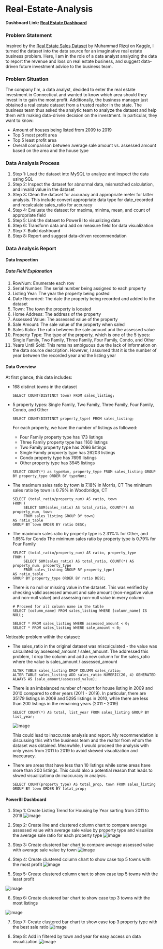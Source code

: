 # Real-Estate-Analysis

#### Dashboard Link: [Real Estate Dashboard](https://app.powerbi.com/groups/me/reports/5b5a03f7-0eb4-4ca1-80e7-a260f093843f/feae22694568776deefd?experience=power-bi)

### Problem Statement
Inspired by the [Real Estate Sales Dataset](https://www.kaggle.com/datasets/muhammadrizqi25/real-estate-fix-with-address) by Muhammad Rizqi on Kaggle, I turned the dataset into the data source for an imaginative real estate business problem. Here, I am in the role of a data analyst analyzing the data to report the revenue and loss on real estate business, and suggest data-driven future investment advice to the business team. 

### Problem Situation
The company I'm, a data analyst, decided to enter the real estate investment in Connecticut and wanted to know which area should they invest in to gain the most profit. Additionally, the business manager just obtained a real estate dataset from a trusted realtor in the state. The business team thus asked the analytic team to analyze the dataset and help them with making data-driven decision on the investment. In particular, they want to know:                                                                      
- Amount of houses being listed from 2009 to 2019
- Top 5 most profit area
- Top 5 least profit area
- Overall comparison between average sale amount vs. assessed amount based on the area and the house type

### Data Analysis Process
1. Step 1: Load the dataset into MySQL to analyze and inspect the data using SQL
2. Step 2: Inspect the dataset for abnormal data, mismatched calculation, and invalid value in the dataset
3. Step 3: Clean the dataset for accuracy and appropriate meter for latter analysis. This include convert appropriate data type for date_recorded and recalculate sales_ratio for accuracy
4. Step 4: Evaluate the dataset for maxima, minima, mean, and count of appropriate field
5. Step 5: Link the dataset to PowerBI to visualizing data
6. Step 6: Transform data and add on measure field for data visualization
7. Step 7: Build dashboard
8. Step 8: Report and suggest data-driven recommendation

### Data Analysis Report
#### Data Inspection 
##### Data Field Explanation
1. RowNum: Enumerate each row
2. Serial Number: The serial number being assigned to each property
3. Listing Year: The year the property being posted
4. Date Recorded: The date the property being recorded and added to the dataset
5. Town: The town the property is located
6. Home Address: The address of the property
7. Assessed Value: The assessed value of the property
8. Sale Amount: The sale value of the property when saled
9. Sales Ratio: The ratio between the sale amount and the assessed value
10. Property Type: The type of the property, which is one of the 5 types: Single Family, Two Family, Three Family, Four Family, Condo, and Other
11. Years Until Sold: This remains ambiguous due the lack of information on the data source description. However, I assumed that it is the number of year between the recorded year and the listing year

#### Data Overview
At first glance, this data includes:
* 168 distinct towns in the dataset
  ```
  SELECT COUNT(DISTINCT town) FROM sales_listing;
  ```
  
* 5 property types: Single Family, Two Family, Three Family, Four Family, Condo, and Other
  ```
  SELECT COUNT(DISTINCT property_type) FROM sales_listing;
  ```
  For each property, we have the number of listings as followed:
    * Four Family property type has 173 listings
    * Three Family property type has 1160 listings
    * Two Family property type has 2096 listings
    * Single Family propoerty type has 26203 listings
    * Condo property type has 7699 listings
    * Other property type has 3945 listings
  ```
  SELECT COUNT(*) as typeNum, property_type FROM sales_listing GROUP BY property_type ORDER BY typeNum;
  ```
* The maximum sales ratio by town is 7.18% in Morris, CT
  The minimum sales ratio by town is 0.79%  in Woodbridge, CT
  ```
  SELECT (total_ratio/property_num) AS ratio, town 
  FROM (
       SELECT SUM(sales_ratio) AS total_ratio, COUNT(*) AS property_num, town 
       FROM sales_listing GROUP BY town) 
  AS ratio_table 
  GROUP BY town ORDER BY ratio DESC;
  ```
* The maximum sales ratio by property type is 2.31%% for Other, and 1.65% for Condo
  The minimum sales ratio by property type is 0.79% for Four Family
  ```
  SELECT (total_ratio/property_num) AS ratio, property_type 
  FROM (
       SELECT SUM(sales_ratio) AS total_ratio, COUNT(*) AS property_num, property_type 
       FROM sales_listing GROUP BY property_type) 
  AS ratio_table 
  GROUP BY property_type ORDER BY ratio DESC;
  ```
* There is no null or missing value in the dataset. This was verified by checking valid assessed amount and sale amount (non-negative value and non-null value) and assessing non-null value in every column
  ```
  # Proceed for all column name in the table
  SELECT [column_name] FROM sales_listing WHERE [column_name] IS NULL;

  SELECT * FROM sales_listing WHERE assessed_amount < 0;
  SELECT * FROM sales_listing WHERE sale_amount < 0;
  ```
Noticable problem within the dataset:
* The sales_ratio in the original dataset was miscalculated - the value was calculated by assessed_amount / sales_amount. The addressed this problem, I drop the column and add a new column for the sales_ratio where the value is sales_amount / assessed_amount
  ```
  ALTER TABLE sales_listing DROP COLUMN sales_ratio;
  ALTER TABLE sales_listing ADD sales_ratio NUMERIC(20, 4) GENERATED ALWAYS AS (sale_amount/assessed_value);
  ```
* There is an imbalanced number of report for house listing in 2009 and 2010 compared to other years (2011 - 2019). In particular, there are 35179 listings in 2009 and 5295 listings in 2010, while there are less than 200 listings in the remaining years (2011 - 2019)
  ```
  SELECT COUNT(*) AS total, list_year FROM sales_listing GROUP BY list_year;
  ```
  ![image](https://github.com/ThuyenP/Real-Estate-Analysis/assets/57400761/a73a2018-ec9f-447c-a1f0-a9695f8b83d3)
  
  This could lead to inaccurate analysis and report. My recommendation is discussing this with the business team and the realtor from whom the dataset was obtained. Meanwhile, I would proceed the analysis with only years from 2011 to 2019 to avoid skewed visualization and inaccuracy.
  
* There are areas that have less than 10 listings while some areas have more than 200 listings. This could also a potential reason that leads to skwed visualizationa dn inaccuracy in analysis.
  ```
  SELECT COUNT(property_type) AS total_prop, town FROM sales_listing GROUP BY town ORDER BY total_prop;
  ```

#### PowerBI Dashboard
1. Step 1: Create Listing Trend for Housing by Year sarting from 2011 to 2019
   ![image](https://github.com/ThuyenP/Real-Estate-Analysis/assets/57400761/cb763f6f-ae3d-4f99-9635-afb229bf2c24)
   

2. Step 2: Create line and clustered column chart to compare average assessed value with average sale value by property type and visualize the average sale ratio for each property type
   ![image](https://github.com/ThuyenP/Real-Estate-Analysis/assets/57400761/df17c3c8-55fb-4597-ad7d-61cd406fa95f)

3. Step 3: Create clustered bar chart to compare average assessed value with average sale value by town
   ![image](https://github.com/ThuyenP/Real-Estate-Analysis/assets/57400761/561a59f0-40da-4d89-b905-de6288177188)

4. Step 4: Create clustered column chart to show case top 5 towns with the most profit
  ![image](https://github.com/ThuyenP/Real-Estate-Analysis/assets/57400761/3f91ac8b-4073-4326-86f2-3982001984e9)

5. Step 5: Create clustered column chart to show case top 5 towns with the least profit
 
  ![image](https://github.com/ThuyenP/Real-Estate-Analysis/assets/57400761/31c469b6-e723-4707-bd88-6dcc347259ce)

6. Step 6: Create clustered bar chart to show case top 3 towns with the most listings
 
  ![image](https://github.com/ThuyenP/Real-Estate-Analysis/assets/57400761/8c0f3991-a941-43e6-8e38-c5b6d2b3b626)

7. Step 7: Create clustered bar chart to show case top 3 property type with the best sale ratio
   ![image](https://github.com/ThuyenP/Real-Estate-Analysis/assets/57400761/3033fe6f-f07f-4c5a-a0fb-79215508c88b)

8. Step 8: Add in filtered by town and year for easy access on data visualization
   ![image](https://github.com/ThuyenP/Real-Estate-Analysis/assets/57400761/0a0bd40d-2d7d-4c40-b72f-65514046a681)





